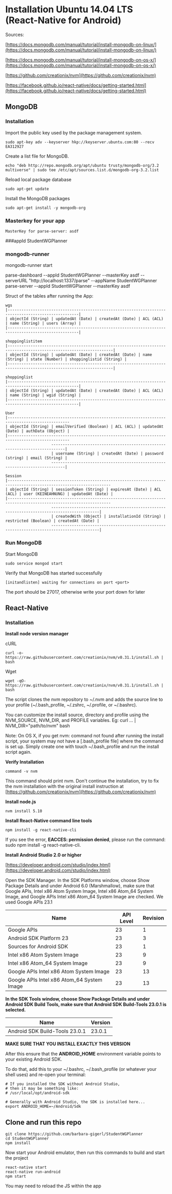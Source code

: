 # Installation Ubuntu 14.04 LTS (React-Native for Android)

Sources:

[https://docs.mongodb.com/manual/tutorial/install-mongodb-on-linux/](https://docs.mongodb.com/manual/tutorial/install-mongodb-on-linux/)

[https://docs.mongodb.com/manual/tutorial/install-mongodb-on-os-x/](https://docs.mongodb.com/manual/tutorial/install-mongodb-on-os-x/)

[https://github.com/creationix/nvm](https://github.com/creationix/nvm)

[https://facebook.github.io/react-native/docs/getting-started.html](https://facebook.github.io/react-native/docs/getting-started.html)

## MongoDB

### Installation

Import the public key used by the package management system.

    sudo apt-key adv --keyserver hkp://keyserver.ubuntu.com:80 --recv EA312927

Create a list file for MongoDB.

    echo "deb http://repo.mongodb.org/apt/ubuntu trusty/mongodb-org/3.2 multiverse" | sudo tee /etc/apt/sources.list.d/mongodb-org-3.2.list

Reload local package database

    sudo apt-get update

Install the MongoDB packages

    sudo apt-get install -y mongodb-org

### Masterkey for your app
	MasterKey for parse-server: asdf
###appId
 	StudentWGPlanner

### mongodb-runner 	


mongodb-runner start


parse-dashboard --appId StudentWGPlanner --masterKey asdf --serverURL "http://localhost:1337/parse" --appName StudentWGPlanner
parse-server --appId StudentWGPlanner --masterKey asdf

    
    
Struct of the tables after running the App:



    wgs
    |-----------------------------------------------------------------------------------------------------|
    | objectId (String) | updatedAt (Date) | createdAt (Date) | ACL (ACL) | name (String) | users (Array) |
    |-----------------------------------------------------------------------------------------------------|
    
    shoppinglistitem
    |--------------------------------------------------------------------------------------------------------------------|
    | objectId (String) | updatedAt (Date) | createdAt (Date) | name (String) | state (Number) | shoppinglistid (String) |
    |--------------------------------------------------------------------------------------------------------------------|
    
    shoppinglist
    |-----------------------------------------------------------------------------------------------------|
    | objectId (String) | updatedAt (Date) | createdAt (Date) | ACL (ACL) | name (String) | wgid (String) |
    |-----------------------------------------------------------------------------------------------------|
    
    User
    |-------------------------------------------------------------------------------------------------
    | objectId (String) | emailVerified (Boolean) | ACL (ACL) | updatedAt (Date) | authData (Object) |
    |-------------------------------------------------------------------------------------------------
                        ----------------------------------------------------------------------------|
                        | username (String) | createdAt (Date) | password (string) | email (String) |
                        ----------------------------------------------------------------------------|
                        
    Session                        
    |-------------------------------------------------------------------------------------------------------------------
    | objectId (String) | sessionToken (String) | expiresAt (Date) | ACL (ACL) | user (KEINEAHNUNG) | updatedAt (Date) |
    |-------------------------------------------------------------------------------------------------------------------
                        -------------------------------------------------------------------------------------------|
                        | createdWith (Object) | installationId (String) | restricted (Boolean) | createdAt (Date) |
                        -------------------------------------------------------------------------------------------|
                        
### Run MongoDB

Start MongoDB

    sudo service mongod start

Verify that MongoDB has started successfully

    [initandlisten] waiting for connections on port <port>

The port should be 27017, otherwise write your port down for later

## React-Native

### Installation

**Install node version manager**

cURL

    curl -o- https://raw.githubusercontent.com/creationix/nvm/v0.31.1/install.sh | bash

Wget

    wget -qO- https://raw.githubusercontent.com/creationix/nvm/v0.31.1/install.sh | bash

The script clones the nvm repository to ~/.nvm and adds the source line to your profile (~/.bash_profile, ~/.zshrc, ~/.profile, or ~/.bashrc).

You can customize the install source, directory and profile using the NVM_SOURCE, NVM_DIR, and PROFILE variables. Eg: curl ... | NVM_DIR="path/to/nvm" bash

Note: On OS X, if you get nvm: command not found after running the install script, your system may not have a [.bash_profile file] where the command is set up. Simply create one with touch ~/.bash_profile and run the install script again.

**Verify Installation**

    command -v nvm

This command should print nvm. Don't continue the installation, try to fix the nvm installation with the original install instruction at [https://github.com/creationix/nvm](https://github.com/creationix/nvm)

**Install node.js**

    nvm install 5.10

**Install React-Native command line tools**

    npm install -g react-native-cli

If you see the error, **EACCES: permission denied**, please run the command: sudo npm install -g react-native-cli.

**Install Android Studio 2.0 or higher**

[https://developer.android.com/studio/index.html](https://developer.android.com/studio/index.html)

Open the SDK Manager. In the SDK Platforms window, choose Show Package Details and under Android 6.0 (Marshmallow), make sure that Google APIs, Intel x86 Atom System Image, Intel x86 Atom_64 System Image, and Google APIs Intel x86 Atom_64 System Image are checked. We used Google APIs 23.1

| Name                                        | API Level | Revision |
|---------------------------------------------|-----------|----------|
| Google APIs                                 | 23        | 1        |
| Android SDK Platform 23                     | 23        | 3        |
| Sources for Android SDK                     | 23        | 1        |
| Intel x86 Atom System Image                 | 23        | 9        |
| Intel x86 Atom_64 System Image              | 23        | 9        |
| Google APIs Intel x86 Atom System Image     | 23        | 13       |
| Google APIs Intel x86 Atom_64 System Image  | 23        | 13       |

**In the SDK Tools window, choose Show Package Details and under Android SDK Build Tools, make sure that Android SDK Build-Tools 23.0.1 is selected.**

| Name                            | Version |
|---------------------------------|---------|
| Android SDK Build-Tools 23.0.1  | 23.0.1  |

**MAKE SURE THAT YOU INSTALL EXACTLY THIS VERSION**

After this ensure that the **ANDROID_HOME** environment variable points to your existing Android SDK.

To do that, add this to your ~/.bashrc, ~/.bash_profile (or whatever your shell uses) and re-open your terminal:

    # If you installed the SDK without Android Studio,
    # then it may be something like:
    # /usr/local/opt/android-sdk

    # Generally with Android Studio, the SDK is installed here...
    export ANDROID_HOME=~/Android/Sdk

## Clone and run this repo

    git clone https://github.com/barbara-gigerl/StudentWGPlanner
    cd StudentWGPlanner
    npm install

Now start your Android emulator, then run this commands to build and start the project

    react-native start
    react-native run-android
    npm start

You may need to reload the JS within the app
